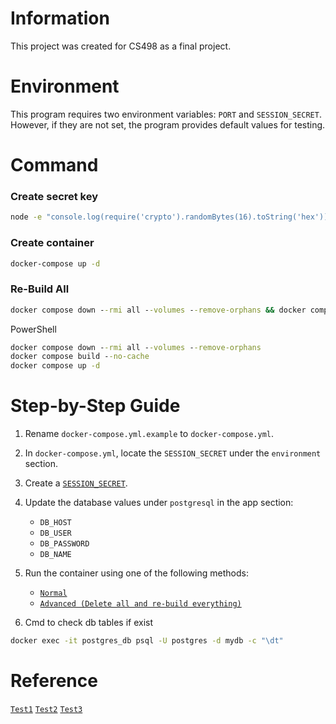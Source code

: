 # Information

This project was created for CS498 as a final project.

# Environment

This program requires two environment variables: `PORT` and `SESSION_SECRET`. However, if they are not set, the program provides default values for testing.

# Command

### Create secret key

```cmd
node -e "console.log(require('crypto').randomBytes(16).toString('hex'))"
```

### Create container

```cmd
docker-compose up -d
```

### Re-Build All

```cmd
docker compose down --rmi all --volumes --remove-orphans && docker compose build --no-cache && docker compose up -d
```

PowerShell
```cmd
docker compose down --rmi all --volumes --remove-orphans
docker compose build --no-cache
docker compose up -d
```

# Step-by-Step Guide

1. Rename `docker-compose.yml.example` to `docker-compose.yml`.

2. In `docker-compose.yml`, locate the `SESSION_SECRET` under the `environment` section.

3. Create a [`SESSION_SECRET`](#create-secret-key).

4. Update the database values under `postgresql` in the app section:
   - `DB_HOST`
   - `DB_USER`
   - `DB_PASSWORD`
   - `DB_NAME`

5. Run the container using one of the following methods:
   - [`Normal`](#create-container)
   - [`Advanced (Delete all and re-build everything)`](#re-build-all)

6. Cmd to check db tables if exist
```cmd
docker exec -it postgres_db psql -U postgres -d mydb -c "\dt"
```

# Reference

[`Test1`](https://github.com/University-Bangkok-JW/cs498-project-test-3d)
[`Test2`](https://github.com/University-Bangkok-JW/cs498-project-test-3d-2)
[`Test3`](https://github.com/University-Bangkok-JW/cs498-project-test-3d-3)
